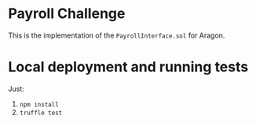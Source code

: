 # Payroll Challenge
This is the implementation of the `PayrollInterface.sol` for Aragon.

# Local deployment and running tests
Just:

1. `npm install`
2. `truffle test`

